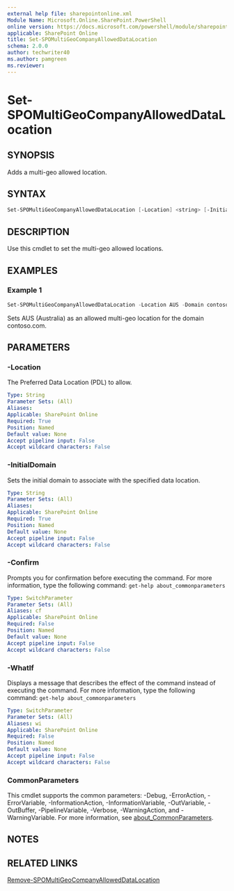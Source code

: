 ```yaml
---
external help file: sharepointonline.xml
Module Name: Microsoft.Online.SharePoint.PowerShell
online version: https://docs.microsoft.com/powershell/module/sharepoint-online/set-spomultigeocompanyalloweddatalocation
applicable: SharePoint Online
title: Set-SPOMultiGeoCompanyAllowedDataLocation
schema: 2.0.0
author: techwriter40
ms.author: pamgreen
ms.reviewer:
---
```


# Set-SPOMultiGeoCompanyAllowedDataLocation

## SYNOPSIS

Adds a multi-geo allowed location.

## SYNTAX

```powershell
Set-SPOMultiGeoCompanyAllowedDataLocation [-Location] <string> [-InitialDomain] <string> [-WhatIf] [-Confirm] [<CommonParameters>]
```

## DESCRIPTION

Use this cmdlet to set the multi-geo allowed locations.

## EXAMPLES

### Example 1

```powershell
Set-SPOMultiGeoCompanyAllowedDataLocation -Location AUS -Domain contoso.com
```

Sets AUS (Australia) as an allowed multi-geo location for the domain contoso.com.

## PARAMETERS

### -Location

The Preferred Data Location (PDL) to allow.

```yaml
Type: String
Parameter Sets: (All)
Aliases:
Applicable: SharePoint Online
Required: True
Position: Named
Default value: None
Accept pipeline input: False
Accept wildcard characters: False
```

### -InitialDomain

Sets the initial domain to associate with the specified data location.

```yaml
Type: String
Parameter Sets: (All)
Aliases:
Applicable: SharePoint Online
Required: True
Position: Named
Default value: None
Accept pipeline input: False
Accept wildcard characters: False
```

### -Confirm

Prompts you for confirmation before executing the command.
For more information, type the following command: `get-help about_commonparameters`

```yaml
Type: SwitchParameter
Parameter Sets: (All)
Aliases: cf
Applicable: SharePoint Online
Required: False
Position: Named
Default value: None
Accept pipeline input: False
Accept wildcard characters: False
```

### -WhatIf

Displays a message that describes the effect of the command instead of executing the command.
For more information, type the following command: `get-help about_commonparameters`

```yaml
Type: SwitchParameter
Parameter Sets: (All)
Aliases: wi
Applicable: SharePoint Online
Required: False
Position: Named
Default value: None
Accept pipeline input: False
Accept wildcard characters: False
```

### CommonParameters

This cmdlet supports the common parameters: -Debug, -ErrorAction, -ErrorVariable, -InformationAction, -InformationVariable, -OutVariable, -OutBuffer, -PipelineVariable, -Verbose, -WarningAction, and -WarningVariable. For more information, see [about_CommonParameters](https://go.microsoft.com/fwlink/p/?LinkID=113216).

## NOTES

## RELATED LINKS

[Remove-SPOMultiGeoCompanyAllowedDataLocation](https://docs.microsoft.com/powershell/module/sharepoint-online/remove-spomultigeocompanyalloweddatalocation)
